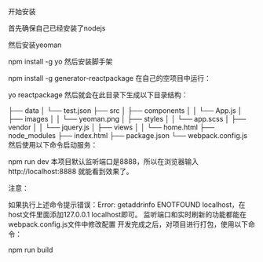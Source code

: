 开始安装

首先确保自己已经安装了nodejs

然后安装yeoman

npm install -g yo
然后安装脚手架

npm install -g generator-reactpackage
在自己的空项目中运行：

yo reactpackage
然后就会在此目录下生成以下目录结构：

├── data
│   └── test.json
├── src
│   ├── components
│   │   └── App.js
│   ├── images
│   │   └── yeoman.png
│   ├── styles
│   │   └── app.scss
│   ├── vendor
│   │   └── jquery.js
│   ├── views
│   │   └── home.html
├── node_modules
├── index.html
├── package.json
└── webpack.config.js
然后使用以下命令启动服务：

npm run dev
本项目默认监听端口是8888，所以在浏览器输入 http://localhost:8888 就能看到效果了。

注意：

如果执行上述命令提示错误：Error: getaddrinfo ENOTFOUND localhost，在host文件里面添加127.0.0.1 localhost即可。
监听端口和实时刷新的功能都能在webpack.config.js文件中修改配置
开发完成之后，对项目进行打包，使用以下命令：

npm run build